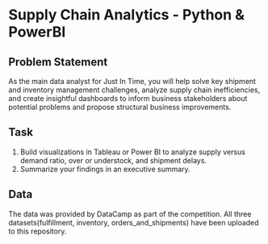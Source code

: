 # Supply Chain Analytics - Python & PowerBI

## Problem Statement

As the main data analyst for Just In Time, you will help solve key shipment and inventory management challenges, analyze supply chain inefficiencies, and create insightful dashboards to inform business stakeholders about potential problems and propose structural business improvements.

## Task
1. Build visualizations in Tableau or Power BI to analyze supply versus demand ratio, over or understock, and shipment delays.
2. Summarize your findings in an executive summary.

## Data

The data was provided by DataCamp as part of the competition. All three datasets(fulfillment, inventory, orders_and_shipments) have been uploaded to this repository.
